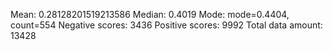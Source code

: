Mean: 0.28128201519213586
Median: 0.4019
Mode: mode=0.4404, count=554
Negative scores: 3436
Positive scores: 9992
Total data amount: 13428